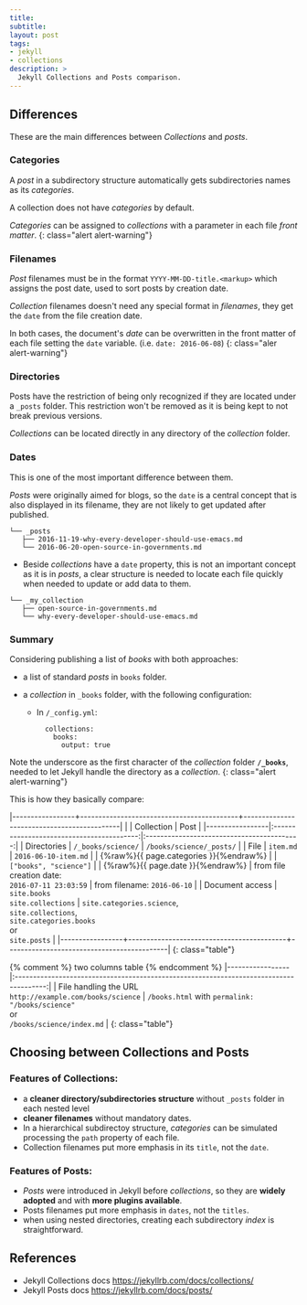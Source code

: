 ```yaml
---
title: 
subtitle:
layout: post
tags:
- jekyll
- collections
description: >
  Jekyll Collections and Posts comparison.
---
```


## Differences

These are the main differences between _Collections_ and _posts_.


### Categories

A _post_ in a subdirectory structure automatically gets subdirectories
names as its _categories_. 

A collection does not have _categories_ by default.

_Categories_ can be assigned to _collections_ with a parameter in each
file _front matter_.
{: class="alert alert-warning"}

### Filenames

_Post_ filenames must be in the format `YYYY-MM-DD-title.<markup>` which
assigns the post date, used to sort posts by creation date.

_Collection_ filenames doesn't need any special format in _filenames_,
they get the `date` from the file creation date.

In both cases, the document's _date_ can be overwritten in the front 
matter of each file setting the `date` variable. (i.e. `date: 2016-06-08`)
{: class="aler alert-warning"}

### Directories

Posts have the restriction of being only recognized if they are located
under a `_posts` folder. 
This restriction won't be removed as it is being kept to not break
previous versions.

_Collections_ can be located directly in any directory of the _collection_ folder.

### Dates

This is one of the most important difference between them.

_Posts_ were originally aimed for blogs, so the `date` is a central concept
that is also displayed in its filename, they are not likely to get updated
after published.

~~~
└── _posts
   ├── 2016-11-19-why-every-developer-should-use-emacs.md
   └── 2016-06-20-open-source-in-governments.md
~~~

- Beside _collections_ have a `date` property, this is not an important
concept as it is in _posts_, a clear structure is needed to locate each
file quickly when needed to update or add data to them.

~~~
└── _my_collection
   ├── open-source-in-governments.md
   └── why-every-developer-should-use-emacs.md
~~~

### Summary

Considering publishing a list of _books_ with both approaches:

- a list of standard _posts_ in `books` folder.
- a _collection_ in `_books` folder, with the following configuration:

  - In `/_config.yml`:

	~~~ liquid
	  collections:
	    books:
	      output: true
    ~~~

Note the underscore as the first character of the _collection_ folder <strong>`/_books`</strong>,
needed to let Jekyll handle the directory as a _collection_.
{: class="alert alert-warning"}

This is how they basically compare:

|-----------------+-------------------------------------------+--------------------------------------------|
|                 |             Collection                    |                   Post                     |
|-----------------|:-----------------------------------------:|:------------------------------------------:|
| Directories     | `/_books/science/`           | `/books/science/_posts/`                    |
| File            | `item.md`                                 | `2016-06-10-item.md`                       |
| {%raw%}{{ page.categories }}{%endraw%} |                     | `["books", "science"]`                         |
| {%raw%}{{ page.date }}{%endraw%}   | from file creation date:<br> `2016-07-11 23:03:59` | from filename: `2016-06-10`             |
| Document access | `site.books` <br> `site.collections`      | `site.categories.science`, <br> `site.collections`, <br> `site.categories.books` <br> or <br> `site.posts` |
|-----------------+-------------------------------------------+--------------------------------------------|
{: class="table"}

{% comment %} two columns table {% endcomment %}
|-----------------|:--------------------------------------------------------------------------------------:|
| File handling the URL <br> `http://example.com/books/science` | `/books.html` with `permalink: "/books/science"` <br> or <br> `/books/science/index.md` |
{: class="table"}

## Choosing between Collections and Posts


### Features of __Collections__:

- a __cleaner directory/subdirectories structure__ without `_posts` folder
in each nested level
- __cleaner filenames__ without mandatory dates.
- In a hierarchical subdirectoy structure, _categories_ can be simulated
processing the `path` property of each file.
- Collection filenames put more emphasis in its `title`, not the `date`.

### Features of __Posts__:

- _Posts_ were introduced in Jekyll before _collections_, so they are
__widely adopted__ and with __more plugins available__.
- Posts filenames put more emphasis in `dates`, not the `titles`.
- when using nested directories, creating each subdirectory _index_ is
straightforward.

## References

- Jekyll Collections docs <https://jekyllrb.com/docs/collections/>
- Jekyll Posts docs <https://jekyllrb.com/docs/posts/>


